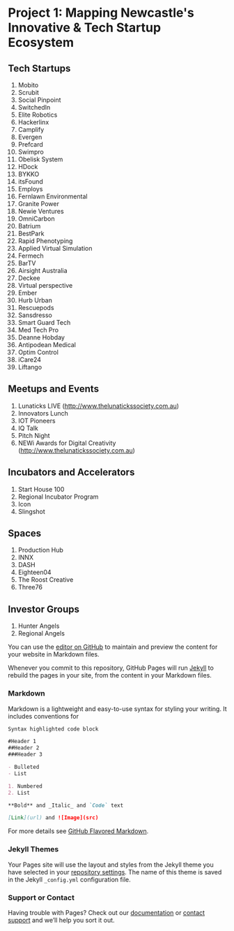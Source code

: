 # Project 1: Mapping Newcastle's Innovative & Tech Startup Ecosystem

## Tech Startups
1. Mobito
2. Scrubit
3. Social Pinpoint
4. SwitchedIn
5. Elite Robotics
6. Hackerlinx
7. Camplify
8. Evergen
9. Prefcard
10. Swimpro
11. Obelisk System
12. HDock
13. BYKKO
14. itsFound
15. Employs
16. Fernlawn Environmental
17. Granite Power
18. Newie Ventures
19. OmniCarbon
20. Batrium
21. BestPark
22. Rapid Phenotyping
23. Applied Virtual Simulation
24. Fermech
25. BarTV
26. Airsight Australia
27. Deckee
28. Virtual perspective
29. Ember
30. Hurb Urban
31. Rescuepods
32. Sansdresso
33. Smart Guard Tech
34. Med Tech Pro
35. Deanne Hobday
36. Antipodean Medical
37. Optim Control
38. iCare24
39. Liftango

## Meetups and Events
1. Lunaticks LIVE (http://www.thelunatickssociety.com.au)
2. Innovators Lunch
3. IOT Pioneers
4. IQ Talk
5. Pitch Night
6. NEWi Awards for Digital Creativity (http://www.thelunatickssociety.com.au)

## Incubators and Accelerators
1. Start House 100
2. Regional Incubator Program
3. Icon
4. Slingshot

## Spaces
1. Production Hub
2. INNX
3. DASH
5. Eighteen04
6. The Roost Creative
7. Three76

## Investor Groups
1. Hunter Angels
2. Regional Angels


You can use the [editor on GitHub](https://github.com/Gordonaus/gordonaus.github.io/edit/master/README.md) to maintain and preview the content for your website in Markdown files.

Whenever you commit to this repository, GitHub Pages will run [Jekyll](https://jekyllrb.com/) to rebuild the pages in your site, from the content in your Markdown files.

### Markdown

Markdown is a lightweight and easy-to-use syntax for styling your writing. It includes conventions for

```markdown
Syntax highlighted code block

#Header 1
##Header 2
###Header 3

- Bulleted
- List

1. Numbered
2. List

**Bold** and _Italic_ and `Code` text

[Link](url) and ![Image](src)
```

For more details see [GitHub Flavored Markdown](https://guides.github.com/features/mastering-markdown/).

### Jekyll Themes

Your Pages site will use the layout and styles from the Jekyll theme you have selected in your [repository settings](https://github.com/Gordonaus/gordonaus.github.io/settings). The name of this theme is saved in the Jekyll `_config.yml` configuration file.

### Support or Contact

Having trouble with Pages? Check out our [documentation](https://help.github.com/categories/github-pages-basics/) or [contact support](https://github.com/contact) and we’ll help you sort it out.
